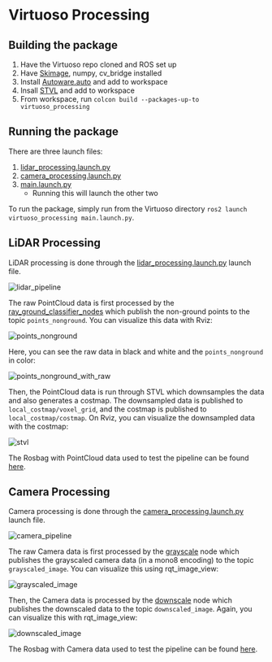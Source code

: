 # Virtuoso Processing

## Building the package

1. Have the Virtuoso repo cloned and ROS set up
2. Have [Skimage](https://scikit-image.org/docs/dev/install.html), numpy, cv_bridge installed
3. Install [Autoware.auto](https://autowarefoundation.gitlab.io/autoware.auto/AutowareAuto/installation-no-ade.html) and add to workspace
4. Insall [STVL](https://navigation.ros.org/tutorials/docs/navigation2_with_stvl.html) and add to workspace
5. From workspace, run `colcon build --packages-up-to virtuoso_processing`

## Running the package
There are three launch files:
1. [lidar_processing.launch.py](launch/lidar_processing.launch.py)
2. [camera_processing.launch.py](launch/camera_processing.launch.py)
3. <span>[main.launch.py](launch/main.launch.py)</span>
   - Running this will launch the other two

To run the package, simply run from the Virtuoso directory `ros2 launch virtuoso_processing main.launch.py`.

## LiDAR Processing
LiDAR processing is done through the [lidar_processing.launch.py](launch/lidar_processing.launch.py) launch file.

![lidar_pipeline](https://user-images.githubusercontent.com/59785089/145680590-86fdb615-58e0-4c28-abd0-dc7d82acda39.png)

The raw PointCloud data is first processed by the [ray_ground_classifier_nodes](https://autowarefoundation.gitlab.io/autoware.auto/AutowareAuto/ray-ground-classifier-nodes-design.html) which publish the non-ground points to the topic `points_nonground`. You can visualize this data with Rviz:

![points_nonground](https://user-images.githubusercontent.com/59785089/145680125-80deb730-46f1-4c49-807c-bfd4417d8df8.png)

Here, you can see the raw data in black and white and the `points_nonground` in color:

![points_nonground_with_raw](https://user-images.githubusercontent.com/59785089/145680192-d3175247-5baf-48ad-9e15-f06f3c369dd2.png)

Then, the PointCloud data is run through STVL which downsamples the data and also generates a costmap. The downsampled data is published to `local_costmap/voxel_grid`, and the costmap is published to `local_costmap/costmap`. On Rviz, you can visualize the downsampled data with the costmap:

![stvl](https://user-images.githubusercontent.com/59785089/145680382-e4059c50-2791-49df-b338-84d2e59608d3.png)

The Rosbag with PointCloud data used to test the pipeline can be found [here](https://storage.googleapis.com/cartographer-public-data/bags/backpack_3d/with_intensities/b3-2016-02-09-13-17-39.bag).

## Camera Processing
Camera processing is done through the [camera_processing.launch.py](launch/camera_processing.launch.py) launch file.

![camera_pipeline](https://user-images.githubusercontent.com/59785089/145681124-95e74a68-2d8a-4194-b5a2-4f8fc6396d0c.png)

The raw Camera data is first processed by the [grayscale](virtuoso_processing/grayscale.py) node which publishes the grayscaled camera data (in a mono8 encoding) to the topic `grayscaled_image`. You can visualize this using rqt_image_view:

![grayscaled_image](https://user-images.githubusercontent.com/59785089/142947578-47bafa01-45ec-4d84-939b-36713a3d3e6f.png)

Then, the Camera data is processed by the [downscale](virtuoso_processing/downscale.py) node which publishes the downscaled data to the topic `downscaled_image`. Again, you can visualize this with rqt_image_view:

![downscaled_image](https://user-images.githubusercontent.com/59785089/142947626-a01bd3bf-7932-4168-a4fa-2f34ef29a5d1.png)

The Rosbag with Camera data used to test the pipeline can be found [here](https://drive.google.com/file/d/0B7x5e7bDeXqpeFhQd3FPdVdkTzQ/view?resourcekey=0-eNpU0y4ISgyqhlsBSOOJ8w).

